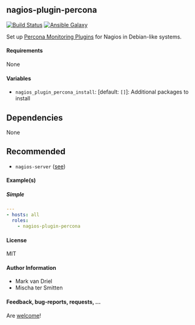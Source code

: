 ## nagios-plugin-percona 

[![Build Status](https://travis-ci.org/Oefenweb/ansible-nagios-plugin-percona.svg?branch=master)](https://travis-ci.org/Oefenweb/ansible-nagios-plugin-percona) [![Ansible Galaxy](http://img.shields.io/badge/ansible--galaxy-nagios--plugin--percona-blue.svg)](https://galaxy.ansible.com/list#/roles/6547)

Set up [Percona Monitoring Plugins](https://www.percona.com/software/mysql-tools/percona-monitoring-plugins) for Nagios in Debian-like systems.

#### Requirements

None

#### Variables

* `nagios_plugin_percona_install`: [default: `[]`]: Additional packages to install

## Dependencies

None

## Recommended

* `nagios-server` ([see](https://github.com/Oefenweb/ansible-nagios-server))

#### Example(s)

##### Simple

```yaml
---
- hosts: all
  roles:
    - nagios-plugin-percona
```

#### License

MIT

#### Author Information

* Mark van Driel
* Mischa ter Smitten

#### Feedback, bug-reports, requests, ...

Are [welcome](https://github.com/Oefenweb/ansible-nagios-plugin-percona/issues)!
